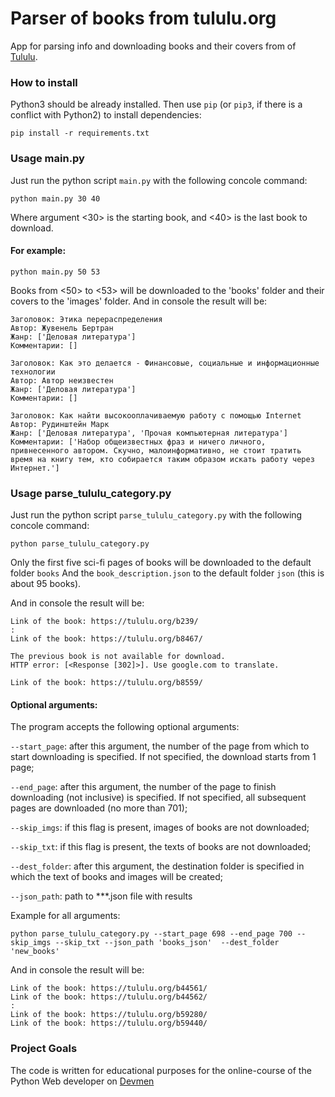 # Parser of books from tululu.org

App for parsing info and downloading books and their covers from of [Tululu](https://tululu.org/).

### How to install

Python3 should be already installed. 
Then use `pip` (or `pip3`, if there is a conflict with Python2) to install dependencies:
```
pip install -r requirements.txt
```

### Usage main.py

Just run the python script `main.py` with the following concole command:
```
python main.py 30 40
```
Where argument <30> is the starting book, and <40> is the last book to download.

#### For example:
```
python main.py 50 53
```
Books from <50> to <53> will be downloaded to the 'books' folder and their covers to the 'images' folder.
And in console the result will be: 
```
Заголовок: Этика перераспределения
Автор: Жувенель Бертран     
Жанр: ['Деловая литература']
Комментарии: []

Заголовок: Как это делается - Финансовые, социальные и информационные технологии
Автор: Автор неизвестен     
Жанр: ['Деловая литература']
Комментарии: []

Заголовок: Как найти высокооплачиваемую работу с помощью Internet
Автор: Рудинштейн Марк
Жанр: ['Деловая литература', 'Прочая компьютерная литература']
Комментарии: ['Набор общеизвестных фраз и ничего личного, привнесенного автором. Скучно, малоинформативно, не стоит тратить время на книгу тем, кто собирается таким образом искать работу через Интернет.']
```
### Usage parse_tululu_category.py

Just run the python script `parse_tululu_category.py` with the following concole command:
```
python parse_tululu_category.py
```
Only the first five sci-fi pages of books will be downloaded to the default folder `books` And the `book_description.json` to the default folder `json` (this is about 95 books).

And in console the result will be: 
```
Link of the book: https://tululu.org/b239/
:
Link of the book: https://tululu.org/b8467/

The previous book is not available for download.
HTTP error: [<Response [302]>]. Use google.com to translate.

Link of the book: https://tululu.org/b8559/
```
#### Optional arguments:

The program accepts the following optional arguments:

`--start_page`: after this argument, the number of the page from which to start downloading is specified. If not specified, the download starts from 1 page;

`--end_page`: after this argument, the number of the page to finish downloading (not inclusive) is specified. If not specified, all subsequent pages are downloaded (no more than 701);

`--skip_imgs`: if this flag is present, images of books are not downloaded;

`--skip_txt`: if this flag is present, the texts of books are not downloaded;

`--dest_folder`: after this argument, the destination folder is specified in which the text of books and images will be created;

`--json_path`: path to ***.json file with results

Example for all arguments:
```
python parse_tululu_category.py --start_page 698 --end_page 700 --skip_imgs --skip_txt --json_path 'books_json'  --dest_folder 'new_books'
```
And in console the result will be:
```
Link of the book: https://tululu.org/b44561/
Link of the book: https://tululu.org/b44562/
:
Link of the book: https://tululu.org/b59280/
Link of the book: https://tululu.org/b59440/
```

### Project Goals

The code is written for educational purposes for the online-course of the Python Web developer on [Devmen](https://dvmn.org/)